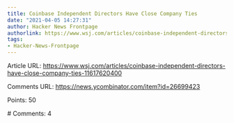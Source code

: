 ```yaml
---
title: Coinbase Independent Directors Have Close Company Ties
date: "2021-04-05 14:27:31"
author: Hacker News Frontpage
authorlink: https://www.wsj.com/articles/coinbase-independent-directors-have-close-company-ties-11617620400
tags:
- Hacker-News-Frontpage
---
```


<p>Article URL: <a href="https://www.wsj.com/articles/coinbase-independent-directors-have-close-company-ties-11617620400">https://www.wsj.com/articles/coinbase-independent-directors-have-close-company-ties-11617620400</a></p>
<p>Comments URL: <a href="https://news.ycombinator.com/item?id=26699423">https://news.ycombinator.com/item?id=26699423</a></p>
<p>Points: 50</p>
<p># Comments: 4</p>
